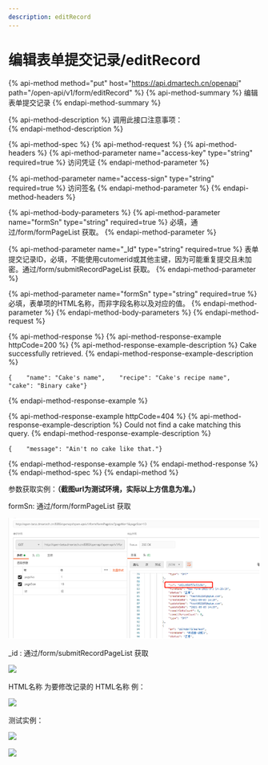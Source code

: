 ```yaml
---
description: editRecord
---
```


# 编辑表单提交记录/editRecord

{% api-method method="put" host="https://api.dmartech.cn/openapi" path="/open-api/v1/form/editRecord" %}
{% api-method-summary %}
 编辑表单提交记录
{% endapi-method-summary %}

{% api-method-description %}
 调用此接口注意事项：  
{% endapi-method-description %}

{% api-method-spec %}
{% api-method-request %}
{% api-method-headers %}
{% api-method-parameter name="access-key" type="string" required=true %}
 访问凭证
{% endapi-method-parameter %}

{% api-method-parameter name="access-sign" type="string" required=true %}
 访问签名
{% endapi-method-parameter %}
{% endapi-method-headers %}

{% api-method-body-parameters %}
{% api-method-parameter name="formSn" type="string" required=true %}
必填，通过/form/formPageList 获取。
{% endapi-method-parameter %}

{% api-method-parameter name="\_Id" type="string" required=true %}
表单提交记录ID，必填，不能使用cutomerid或其他主键，因为可能重复提交且未加密。通过/form/submitRecordPageList 获取。
{% endapi-method-parameter %}

{% api-method-parameter name="formSn" type="string" required=true %}
必填，表单项的HTML名称，而非字段名称以及对应的值。
{% endapi-method-parameter %}
{% endapi-method-body-parameters %}
{% endapi-method-request %}

{% api-method-response %}
{% api-method-response-example httpCode=200 %}
{% api-method-response-example-description %}
Cake successfully retrieved.
{% endapi-method-response-example-description %}

```
{    "name": "Cake's name",    "recipe": "Cake's recipe name",    "cake": "Binary cake"}
```
{% endapi-method-response-example %}

{% api-method-response-example httpCode=404 %}
{% api-method-response-example-description %}
Could not find a cake matching this query.
{% endapi-method-response-example-description %}

```
{    "message": "Ain't no cake like that."}
```
{% endapi-method-response-example %}
{% endapi-method-response %}
{% endapi-method-spec %}
{% endapi-method %}

  参数获取实例：**（截图url为测试环境，实际以上方信息为准。）**

  formSn:   通过/form/formPageList 获取

![](../../../.gitbook/assets/tu-pian-1%20%283%29.png)

\_id  :  通过/form/submitRecordPageList 获取

![](blob:https://app.gitbook.com/7134f2dd-51ce-490a-839d-2297d616a9e2)

HTML名称 为要修改记录的 HTML名称 例：

![](blob:https://app.gitbook.com/a9c981a3-c266-48c9-ae92-3dd48f67d84a)

测试实例：

![](blob:https://app.gitbook.com/339c5f4c-6a52-421f-b2ff-3d22c0a4973a)

![](blob:https://app.gitbook.com/25e0e6eb-4b96-45a4-8128-99c7d330b31d)

